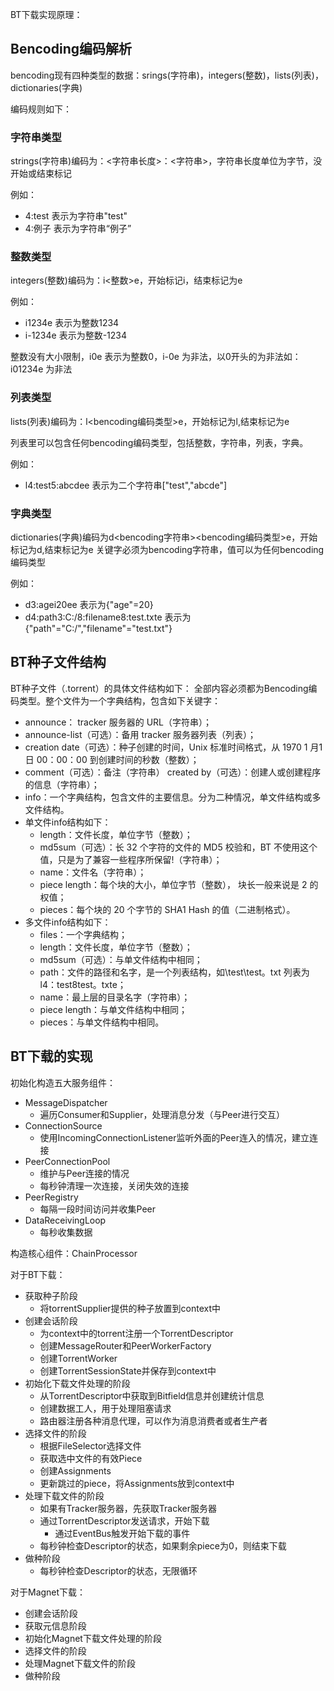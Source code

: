 BT下载实现原理：

## Bencoding编码解析
bencoding现有四种类型的数据：srings(字符串)，integers(整数)，lists(列表)，dictionaries(字典)

编码规则如下：
### 字符串类型
strings(字符串)编码为：<字符串长度>：<字符串>，字符串长度单位为字节，没开始或结束标记

例如： 
- 4:test 表示为字符串"test"
- 4:例子 表示为字符串“例子”

### 整数类型
integers(整数)编码为：i<整数>e，开始标记i，结束标记为e

例如： 
- i1234e 表示为整数1234
- i-1234e 表示为整数-1234

整数没有大小限制，i0e 表示为整数0，i-0e 为非法，以0开头的为非法如： i01234e 为非法

### 列表类型
lists(列表)编码为：l<bencoding编码类型>e，开始标记为l,结束标记为e

列表里可以包含任何bencoding编码类型，包括整数，字符串，列表，字典。

例如：
- l4:test5:abcdee 表示为二个字符串["test","abcde"]

### 字典类型
dictionaries(字典)编码为d<bencoding字符串><bencoding编码类型>e，开始标记为d,结束标记为e
关键字必须为bencoding字符串，值可以为任何bencoding编码类型

例如： 
- d3:agei20ee 表示为{"age"=20}
- d4:path3:C:/8:filename8:test.txte 表示为{"path"="C:/","filename"="test.txt"}

## BT种子文件结构
BT种子文件（.torrent）的具体文件结构如下：
全部内容必须都为Bencoding编码类型。整个文件为一个字典结构，包含如下关键字：
- announce： tracker 服务器的 URL（字符串）；
- announce-list（可选）：备用 tracker 服务器列表（列表）；
- creation date（可选）：种子创建的时间，Unix 标准时间格式，从 1970 1 月1 日 00：00：00 到创建时间的秒数（整数）；
- comment（可选）：备注（字符串） created by（可选）：创建人或创建程序的信息（字符串）；
- info：一个字典结构，包含文件的主要信息。分为二种情况，单文件结构或多文件结构。
- 单文件info结构如下：
    - length：文件长度，单位字节（整数）；
    - md5sum（可选）：长 32 个字符的文件的 MD5 校验和，BT 不使用这个值，只是为了兼容一些程序所保留!（字符串）；
    - name：文件名（字符串）；
    - piece length：每个块的大小，单位字节（整数）， 块长一般来说是 2 的权值；
    - pieces：每个块的 20 个字节的 SHA1 Hash 的值（二进制格式）。
- 多文件info结构如下：
    - files：一个字典结构；
    - length：文件长度，单位字节（整数）；
    - md5sum（可选）：与单文件结构中相同；
    - path：文件的路径和名字，是一个列表结构，如\test\test。txt 列表为l4：test8test。txte；
    - name：最上层的目录名字（字符串）；
    - piece length：与单文件结构中相同；
    - pieces：与单文件结构中相同。

## BT下载的实现
初始化构造五大服务组件：
- MessageDispatcher
    - 遍历Consumer和Supplier，处理消息分发（与Peer进行交互）
- ConnectionSource
    - 使用IncomingConnectionListener监听外面的Peer连入的情况，建立连接
- PeerConnectionPool
    - 维护与Peer连接的情况
    - 每秒钟清理一次连接，关闭失效的连接
- PeerRegistry
    - 每隔一段时间访问并收集Peer
- DataReceivingLoop
    - 每秒收集数据

构造核心组件：ChainProcessor

对于BT下载：
- 获取种子阶段
    - 将torrentSupplier提供的种子放置到context中
- 创建会话阶段
    - 为context中的torrent注册一个TorrentDescriptor
    - 创建MessageRouter和PeerWorkerFactory
    - 创建TorrentWorker
    - 创建TorrentSessionState并保存到context中
- 初始化下载文件处理的阶段
    - 从TorrentDescriptor中获取到Bitfield信息并创建统计信息
    - 创建数据工人，用于处理阻塞请求
    - 路由器注册各种消息代理，可以作为消息消费者或者生产者    
- 选择文件的阶段
    - 根据FileSelector选择文件
    - 获取选中文件的有效Piece
    - 创建Assignments
    - 更新跳过的piece，将Assignments放到context中
- 处理下载文件的阶段
    - 如果有Tracker服务器，先获取Tracker服务器
    - 通过TorrentDescriptor发送请求，开始下载
        - 通过EventBus触发开始下载的事件
    - 每秒钟检查Descriptor的状态，如果剩余piece为0，则结束下载
- 做种阶段
    - 每秒钟检查Descriptor的状态，无限循环

对于Magnet下载：
- 创建会话阶段
- 获取元信息阶段
- 初始化Magnet下载文件处理的阶段
- 选择文件的阶段
- 处理Magnet下载文件的阶段
- 做种阶段